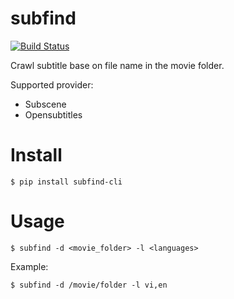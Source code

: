 # subfind

[![Build Status](https://travis-ci.org/thongdong7/subfind.svg?branch=master)](https://travis-ci.org/thongdong7/subfind)

Crawl subtitle base on file name in the movie folder.

Supported provider:

* Subscene
* Opensubtitles


# Install

    $ pip install subfind-cli

# Usage

    $ subfind -d <movie_folder> -l <languages>

Example:
    
    $ subfind -d /movie/folder -l vi,en
